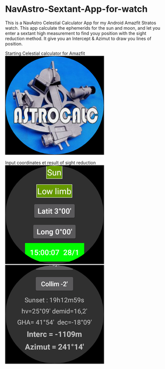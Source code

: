 # NavAstro-Sextant-App-for-watch
This is a NavAstro Celestial Calculator App for my Android Amazfit Stratos watch.
This app calculate the ephemerids for the sun and moon, and let you enter a sextant high measurement to find youy position with the sight reduction method.
It give you an Intercept & Azimut to draw you lines of position.

Starting Celestial calculator for Amazfit
![Starting Celestial calculator for Amazfit](/28-01-2023-16-04-18.png)

Input coordinates et result of sight reduction
![Starting Celestial calculator for Amazfit](/28-01-2023-16-01-08.png)
![Starting Celestial calculator for Amazfit](/28-01-2023-16-01-29.png)

